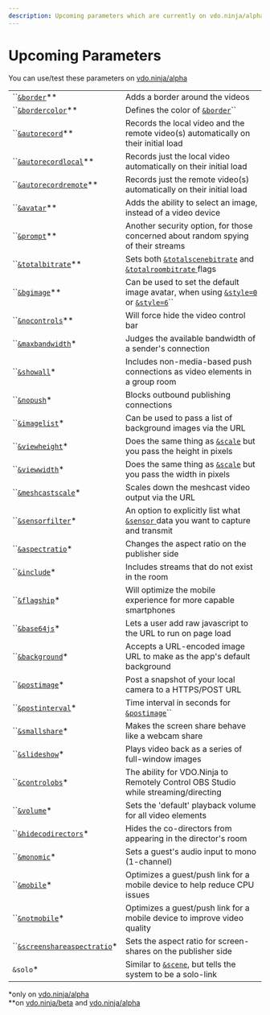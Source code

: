 ```yaml
---
description: Upcoming parameters which are currently on vdo.ninja/alpha
---
```


# Upcoming Parameters

You can use/test these parameters on [vdo.ninja/alpha](https://vdo.ninja/alpha/)

|                                                                |                                                                                                                                                                    |
| -------------------------------------------------------------- | ------------------------------------------------------------------------------------------------------------------------------------------------------------------ |
| ``[`&border`](and-border.md)\*\*                               | Adds a border around the videos                                                                                                                                    |
| ``[`&bordercolor`](and-bordercolor.md)\*\*                     | Defines the color of [`&border`](and-border.md)``                                                                                                                  |
| ``[`&autorecord`](and-autorecord.md)\*\*                       | Records the local video and the remote video(s) automatically on their initial load                                                                                |
| ``[`&autorecordlocal`](and-autorecordlocal.md)\*\*             | Records just the local video automatically on their initial load                                                                                                   |
| ``[`&autorecordremote`](and-autorecordremote.md)\*\*           | Records just the remote video(s) automatically on their initial load                                                                                               |
| ``[`&avatar`](and-avatar.md)\*\*                               | Adds the ability to select an image, instead of a video device                                                                                                     |
| ``[`&prompt`](and-prompt.md)\*\*                               | Another security option, for those concerned about random spying of their streams                                                                                  |
| ``[`&totalbitrate`](and-totalbitrate.md)\*\*                   | Sets both [`&totalscenebitrate`](../../newly-added-parameters/and-maxtotalscenebitrate.md) and [`&totalroombitrate` ](../view-parameters/totalroombitrate.md)flags |
| ``[`&bgimage`](and-bgimage.md)\*\*                             | Can be used to set the default image avatar, when using [`&style=0` ](../design-parameters/style.md)or [`&style=6`](../design-parameters/style.md)``               |
| ``[`&nocontrols`](and-nocontrols.md)\*\*                       | Will force hide the video control bar                                                                                                                              |
| ``[`&maxbandwidth`](and-maxbandwidth.md)\*                     | Judges the available bandwidth of a sender's connection                                                                                                            |
| ``[`&showall`](and-showall.md)\*                               | Includes non-media-based push connections as video elements in a group room                                                                                        |
| ``[`&nopush`](and-nopush.md)\*                                 | Blocks outbound publishing connections                                                                                                                             |
| ``[`&imagelist`](and-imagelist.md)\*                           | Can be used to pass a list of background images via the URL                                                                                                        |
| ``[`&viewheight`](and-viewheight.md)\*                         | Does the same thing as [`&scale`](../view-parameters/scale.md) but you pass the height in pixels                                                                   |
| ``[`&viewwidth`](and-viewwidth.md)\*                           | Does the same thing as [`&scale`](../view-parameters/scale.md) but you pass the width in pixels                                                                    |
| ``[`&meshcastscale`](and-meshcastscale.md)\*                   | Scales down the meshcast video output via the URL                                                                                                                  |
| ``[`&sensorfilter`](and-sensorfilter.md)\*                     | An option to explicitly list what [`&sensor` ](../../source-settings/sensor.md)data you want to capture and transmit                                               |
| ``[`&aspectratio`](and-aspectratio.md)\*                       | Changes the aspect ratio on the publisher side                                                                                                                     |
| ``[`&include`](and-include.md)\*                               | Includes streams that do not exist in the room                                                                                                                     |
| ``[`&flagship`](and-flagship.md)\*                             | Will optimize the mobile experience for more capable smartphones                                                                                                   |
| ``[`&base64js`](and-base64js.md)\*                             | Lets a user add raw javascript to the URL to run on page load                                                                                                      |
| ``[`&background`](and-background.md)\*                         | Accepts a URL-encoded image URL to make as the app's default background                                                                                            |
| ``[`&postimage`](and-postimage.md)\*                           | Post a snapshot of your local camera to a HTTPS/POST URL                                                                                                           |
| ``[`&postinterval`](and-postinterval.md)\*                     | Time interval in seconds for [`&postimage`](and-postimage.md)``                                                                                                    |
| ``[`&smallshare`](and-smallshare.md)\*                         | Makes the screen share behave like a webcam share                                                                                                                  |
| ``[`&slideshow`](and-slideshow.md)\*                           | Plays video back as a series of full-window images                                                                                                                 |
| ``[`&controlobs`](and-obs.md)\*                                | The ability for VDO.Ninja to Remotely Control OBS Studio while streaming/directing                                                                                 |
| ``[`&volume`](and-volume.md)\*                                 | Sets the 'default' playback volume for all video elements                                                                                                          |
| ``[`&hidecodirectors`](and-hidecodirectors.md)\*               | Hides the co-directors from appearing in the director's room                                                                                                       |
| ``[`&monomic`](and-monomic.md)\*                               | Sets a guest's audio input to mono (1-channel)                                                                                                                     |
| ``[`&mobile`](and-mobile.md)\*                                 | Optimizes a guest/push link for a mobile device to help reduce CPU issues                                                                                          |
| ``[`&notmobile`](and-notmobile.md)\*                           | Optimizes a guest/push link for a mobile device to improve video quality                                                                                           |
| ``[`&screenshareaspectratio`](and-screenshareaspectratio.md)\* | Sets the aspect ratio for screen-shares on the publisher side                                                                                                      |
| `&solo`\*                                                      | Similar to [`&scene`](../view-parameters/scene.md), but tells the system to be a solo-link                                                                         |

\*only on [vdo.ninja/alpha](https://vdo.ninja/alpha/)\
\*\*on [vdo.ninja/beta](https://vdo.ninja/beta/) and [vdo.ninja/alpha](https://vdo.ninja/alpha/)

